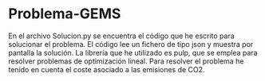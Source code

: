 # Problema-GEMS
En el archivo Solucion.py se encuentra el código que he escrito para solucionar el problema. El código lee un fichero de tipo json y muestra por pantalla la solución. La librería que he utilizado es pulp, que se emplea para resolver problemas de optimización lineal. Para resolver el problema he tenido en cuenta el coste asociado a las emisiones de CO2.
